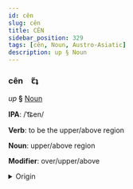 ```yaml
---
id: cên
slug: cên
title: CÊN
sidebar_position: 329
tags: [cên, Noun, Austro-Asiatic]
description: up § Noun
---
```


### cên&emsp;<span kind="abugida">ꞇ̃ʇ</span>

*up* **§** [Noun](../../tags/Noun)

**IPA**: /ˈt͡ɕen/

**Verb**: to be the upper/above region

**Noun**: upper/above region

**Modifier**: over/upper/above

<details>
    <summary>Origin</summary>
    Vietnamese trên [t͡ɕen˧˧]<br/>
    <em>Austro-Asiatic Language Family</em>
</details>